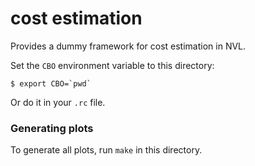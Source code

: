 cost estimation
===

Provides a dummy framework for cost estimation in NVL.

Set the `CBO` environment variable to this directory:

```
$ export CBO=`pwd`
```

Or do it in your `.rc` file.

### Generating plots

To generate all plots, run `make` in this directory.
